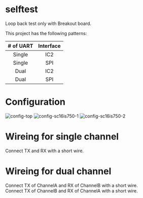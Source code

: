 # selftest
Loop back test only with Breakout board.   

This project has the following patterns:

|# of UART|Interface|
|:-:|:-:|
|Single|IC2|
|Single|SPI|
|Dual|IC2|
|Dual|SPI|

# Configuration   
![config-top](https://user-images.githubusercontent.com/6020549/148172889-67e97980-84bb-48c9-ab57-273b1379ec8c.jpg)
![config-sc16is750-1](https://user-images.githubusercontent.com/6020549/148172896-f2fbfc7a-3cb7-41de-88f5-783144e15425.jpg)
![config-sc16is750-2](https://user-images.githubusercontent.com/6020549/148172904-0678461f-efba-4577-ae3e-02799d8be4d6.jpg)


# Wireing for single channel  
Connect TX and RX with a short wire.   

# Wireing for dual channel  
Connect TX of ChannelA and RX of ChannelB with a short wire.   
Connect TX of ChannelB and RX of ChannelA with a short wire.   
